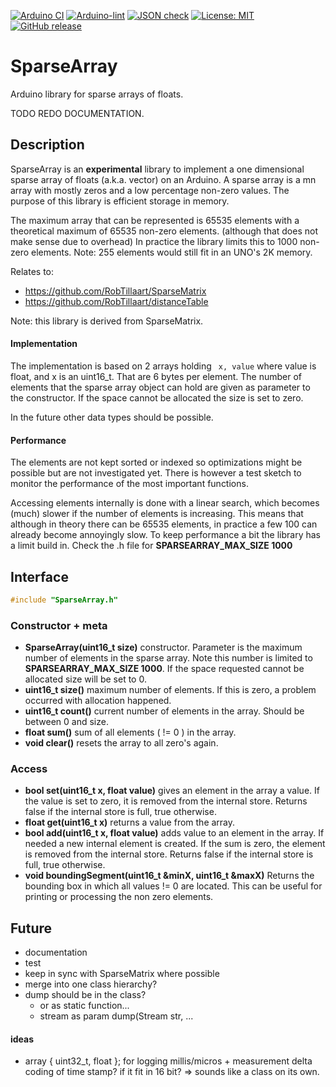 
[![Arduino CI](https://github.com/RobTillaart/SparseArray/workflows/Arduino%20CI/badge.svg)](https://github.com/marketplace/actions/arduino_ci)
[![Arduino-lint](https://github.com/RobTillaart/SparseArray/actions/workflows/arduino-lint.yml/badge.svg)](https://github.com/RobTillaart/SparseArray/actions/workflows/arduino-lint.yml)
[![JSON check](https://github.com/RobTillaart/SparseArray/actions/workflows/jsoncheck.yml/badge.svg)](https://github.com/RobTillaart/SparseArray/actions/workflows/jsoncheck.yml)
[![License: MIT](https://img.shields.io/badge/license-MIT-green.svg)](https://github.com/RobTillaart/SparseArray/blob/master/LICENSE)
[![GitHub release](https://img.shields.io/github/release/RobTillaart/SparseArray.svg?maxAge=3600)](https://github.com/RobTillaart/SparseArray/releases)


# SparseArray

Arduino library for sparse arrays of floats.


TODO REDO DOCUMENTATION.


## Description

SparseArray is an **experimental** library to implement a one
dimensional sparse array of floats (a.k.a. vector) on an Arduino.
A sparse array is a mn array with mostly zeros and a low percentage 
non-zero values.
The purpose of this library is efficient storage in memory. 

The maximum array that can be represented is 65535 elements 
with a theoretical maximum of 65535 non-zero elements. 
(although that does not make sense due to overhead)
In practice the library limits this to 1000 non-zero elements.
Note: 255 elements would still fit in an UNO's 2K memory.

Relates to: 
- https://github.com/RobTillaart/SparseMatrix
- https://github.com/RobTillaart/distanceTable

Note: this library is derived from SparseMatrix.


#### Implementation

The implementation is based on 2 arrays holding ``` x, value``` 
where value is float, and x is an uint16_t.
That are 6 bytes per element. 
The number of elements that the sparse array object can hold are 
given as parameter to the constructor. 
If the space cannot be allocated the size is set to zero.

In the future other data types should be possible.


#### Performance

The elements are not kept sorted or indexed so optimizations might be 
possible but are not investigated yet.
There is however a test sketch to monitor the performance of
the most important functions.

Accessing elements internally is done with a linear search, 
which becomes (much) slower if the number of elements is increasing. 
This means that although in theory there can be 65535 elements, 
in practice a few 100 can already become annoyingly slow.
To keep performance a bit the library has a limit build in.
Check the .h file for **SPARSEARRAY_MAX_SIZE 1000**


## Interface

```cpp
#include "SparseArray.h"
```

### Constructor + meta

- **SparseArray(uint16_t size)** constructor. 
Parameter is the maximum number of elements in the sparse array.
Note this number is limited to **SPARSEARRAY_MAX_SIZE 1000**.
If the space requested cannot be allocated size will be set to 0.
- **uint16_t size()** maximum number of elements.
If this is zero, a problem occurred with allocation happened.
- **uint16_t count()** current number of elements in the array.
Should be between 0 and size.
- **float sum()** sum of all elements ( != 0 ) in the array.
- **void clear()** resets the array to all zero's again.


### Access

- **bool set(uint16_t x, float value)** gives an element in the array a value.
If the value is set to zero, it is removed from the internal store.
Returns false if the internal store is full, true otherwise.
- **float get(uint16_t x)** returns a value from the array. 
- **bool add(uint16_t x, float value)** adds value to an element in the array.
If needed a new internal element is created. 
If the sum is zero, the element is removed from the internal store.
Returns false if the internal store is full, true otherwise.
- **void  boundingSegment(uint16_t &minX, uint16_t &maxX)** 
Returns the bounding box in which all values != 0 are located.
This can be useful for printing or processing the non zero elements.


## Future

- documentation
- test
- keep in sync with SparseMatrix where possible
- merge into one class hierarchy?
- dump should be in the class?
  - or as static function...
  - stream as param  dump(Stream str, ...
  
#### ideas

- array { uint32_t, float }; for logging  millis/micros + measurement
  delta coding of time stamp? if it fit in 16 bit?
  => sounds like a class on its own.


